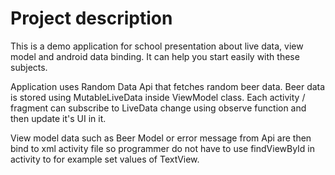 
# Project description

This is a demo application for school presentation about live data, view model and android data binding.
It can help you start easily with these subjects.

Application uses Random Data Api that fetches random beer data. Beer data is stored using MutableLiveData inside ViewModel class.
Each activity / fragment can subscribe to LiveData change using observe function and then update it's UI in it.

View model data such as Beer Model or error message from Api are then bind to xml activity file so programmer do not have to use findViewById in activity to for example set values of TextView.

